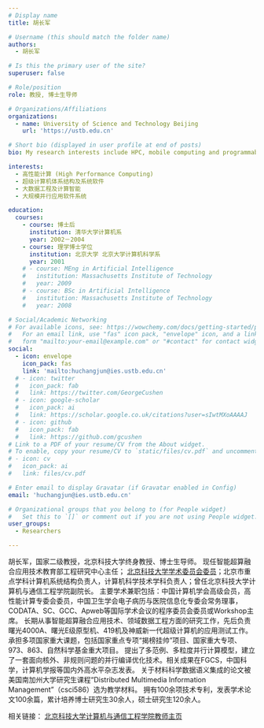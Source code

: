 ```yaml
---
# Display name
title: 胡长军

# Username (this should match the folder name)
authors:
  - 胡长军

# Is this the primary user of the site?
superuser: false

# Role/position
role: 教授, 博士生导师

# Organizations/Affiliations
organizations:
  - name: University of Science and Technology Beijing
    url: 'https://ustb.edu.cn'

# Short bio (displayed in user profile at end of posts)
bio: My research interests include HPC, mobile computing and programmable matter.

interests:
  - 高性能计算 (High Performance Computing)
  - 超级计算机体系结构及系统软件
  - 大数据工程及计算智能
  - 大规模并行应用软件系统

education:
  courses:
    - course: 博士后
      institution: 清华大学计算机系
      year: 2002－2004
    - course: 理学博士学位
      institution: 北京大学 北京大学计算机科学系
      year: 2001
    # - course: MEng in Artificial Intelligence
    #   institution: Massachusetts Institute of Technology
    #   year: 2009
    # - course: BSc in Artificial Intelligence
    #   institution: Massachusetts Institute of Technology
    #   year: 2008

# Social/Academic Networking
# For available icons, see: https://wowchemy.com/docs/getting-started/page-builder/#icons
#   For an email link, use "fas" icon pack, "envelope" icon, and a link in the
#   form "mailto:your-email@example.com" or "#contact" for contact widget.
social:
  - icon: envelope
    icon_pack: fas
    link: 'mailto:huchangjun@ies.ustb.edu.cn'
  # - icon: twitter
  #   icon_pack: fab
  #   link: https://twitter.com/GeorgeCushen
  # - icon: google-scholar
  #   icon_pack: ai
  #   link: https://scholar.google.co.uk/citations?user=sIwtMXoAAAAJ
  # - icon: github
  #   icon_pack: fab
  #   link: https://github.com/gcushen
# Link to a PDF of your resume/CV from the About widget.
# To enable, copy your resume/CV to `static/files/cv.pdf` and uncomment the lines below.
# - icon: cv
#   icon_pack: ai
#   link: files/cv.pdf

# Enter email to display Gravatar (if Gravatar enabled in Config)
email: 'huchangjun@ies.ustb.edu.cn'

# Organizational groups that you belong to (for People widget)
#   Set this to `[]` or comment out if you are not using People widget.
user_groups:
  - Researchers

---
```


胡长军，国家二级教授，北京科技大学终身教授、博士生导师。
现任智能超算融合应用技术教育部工程研究中心主任；
[北京科技大学学术委员会委员](http://xxgk.ustb.edu.cn/xinxigongkaimulu/jibenxinxi/niandubaogao/2018-10-30/1775.html)；北京市重点学科计算机系统结构负责人，计算机科学技术学科负责人；曾任北京科技大学计算机与通信工程学院副院长。
主要学术兼职包括：中国计算机学会高级会员，高性能计算专委会委员，中国卫生学会电子病历与医院信息化专委会常务理事， CODATA、SC、GCC、Apweb等国际学术会议的程序委员会委员或Workshop主席。
长期从事智能超算融合应用技术、领域数据工程方面的研究工作，先后负责曙光4000A、曙光E级原型机、419机及神威新一代超级计算机的应用测试工作。
承担多项国家重大课题，包括国家重点专项“揭榜挂帅”项目、国家重大专项、973、863、自然科学基金重大项目。
提出了多范例、多粒度并行计算模型，建立了一套面向核外、非规则问题的并行编译优化技术。相关成果在FGCS，中国科学，计算机学报等国内外高水平杂志发表。
关于材料科学数据语义集成的论文被美国南加州大学研究生课程“Distributed Multimedia Information Management”（csci586）选为教学材料。
拥有100余项技术专利，发表学术论文100余篇，累计培养博士研究生30余人，硕士研究生120余人。

相关链接：
[北京科技大学计算机与通信工程学院教师主页](http://scce.ustb.edu.cn/shiziduiwu/jiaoshixinxi/2018-04-12/56.html)
